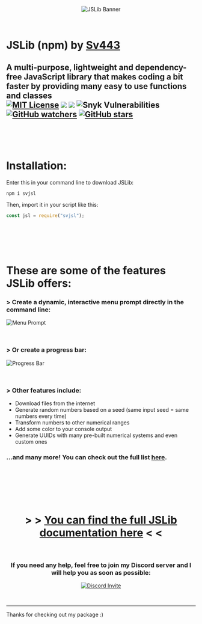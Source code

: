 <div align="center" style="text-align: center;">

![JSLib Banner](https://sv443.net/cdn/jsl/icons/github_banner_abstract_slim_1700x309.png)

</div>

<br>

# JSLib (npm) by [Sv443](https://sv443.net/)
## A multi-purpose, lightweight and dependency-free JavaScript library that makes coding a bit faster by providing many easy to use functions and classes <br>[![MIT License](https://img.shields.io/npm/l/svjsl)](https://sv443.net/LICENSE) [![](https://img.shields.io/npm/v/svjsl)](https://npmjs.com/package/svjsl) [![](https://img.shields.io/github/issues/Sv443/JSLib-npm)](https://github.com/Sv443/JSLib-npm/issues) ![Snyk Vulnerabilities](https://img.shields.io/snyk/vulnerabilities/npm/svjsl) [![GitHub watchers](https://img.shields.io/github/watchers/Sv443/JSLib-npm?style=social)](https://github.com/Sv443/JSLib-npm/watchers) [![GitHub stars](https://img.shields.io/github/stars/Sv443/JSLib-npm?style=social)](https://github.com/Sv443/JSLib-npm/stargazers)

<br><br><br>

# Installation:
Enter this in your command line to download JSLib:
```
npm i svjsl
```
  
Then, import it in your script like this:
```js
const jsl = require("svjsl");
```

<br><br><br><br>

# These are some of the features JSLib offers:

### > Create a dynamic, interactive menu prompt directly in the command line:
![Menu Prompt](https://sv443.net/cdn/jsl/doc/menu_prompt_small.png)

<br>

### > Or create a progress bar:
![Progress Bar](https://sv443.net/cdn/jsl/doc/progress_bar_small.png)

<br>

### > Other features include:
- Download files from the internet
- Generate random numbers based on a seed (same input seed = same numbers every time)
- Transform numbers to other numerical ranges
- Add some color to your console output
- Generate UUIDs with many pre-built numerical systems and even custom ones  
### ...and many more! You can check out the full list [here](https://github.com/Sv443/JSLib-npm/wiki/Feature-List).

<br><br><br><br><br>

<div align="center" style="text-align: center">

# > > [You can find the full JSLib documentation here](https://github.com/Sv443/JSLib-npm/wiki) < <

<br>

### If you need any help, feel free to join my Discord server and I will help you as soon as possible:
[![Discord Invite](https://sv443.net/cdn/jsl/doc/discord_invite.png)](https://discord.gg/aBH4uRG)

</div>

<br>

---

Thanks for checking out my package :)